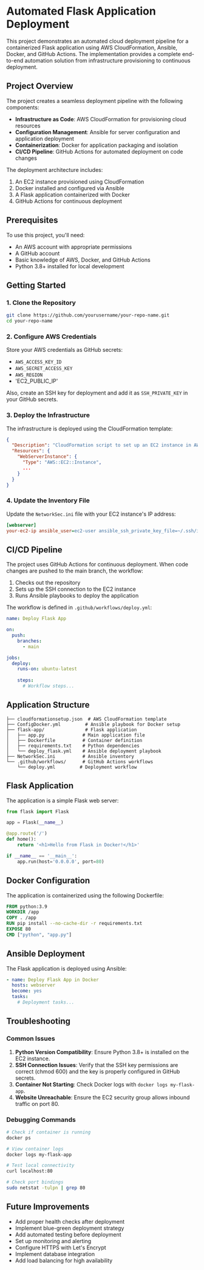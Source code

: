 # Automated Flask Application Deployment

This project demonstrates an automated cloud deployment pipeline for a containerized Flask application using AWS CloudFormation, Ansible, Docker, and GitHub Actions. The implementation provides a complete end-to-end automation solution from infrastructure provisioning to continuous deployment.

## Project Overview

The project creates a seamless deployment pipeline with the following components:

- **Infrastructure as Code**: AWS CloudFormation for provisioning cloud resources
- **Configuration Management**: Ansible for server configuration and application deployment
- **Containerization**: Docker for application packaging and isolation
- **CI/CD Pipeline**: GitHub Actions for automated deployment on code changes


The deployment architecture includes:

1. An EC2 instance provisioned using CloudFormation
2. Docker installed and configured via Ansible
3. A Flask application containerized with Docker
4. GitHub Actions for continuous deployment

## Prerequisites

To use this project, you'll need:

- An AWS account with appropriate permissions
- A GitHub account
- Basic knowledge of AWS, Docker, and GitHub Actions
- Python 3.8+ installed for local development

## Getting Started

### 1. Clone the Repository

```bash
git clone https://github.com/yourusername/your-repo-name.git
cd your-repo-name
```

### 2. Configure AWS Credentials

Store your AWS credentials as GitHub secrets:

- `AWS_ACCESS_KEY_ID`
- `AWS_SECRET_ACCESS_KEY`
- `AWS_REGION`
- 'EC2_PUBLIC_IP'

Also, create an SSH key for deployment and add it as `SSH_PRIVATE_KEY` in your GitHub secrets.

### 3. Deploy the Infrastructure

The infrastructure is deployed using the CloudFormation template:

```json
{
  "Description": "CloudFormation script to set up an EC2 instance in AWS with Docker installed",
  "Resources": {
    "WebServerInstance": {
      "Type": "AWS::EC2::Instance",
      ...
    }
  }
}
```

### 4. Update the Inventory File

Update the `NetworkSec.ini` file with your EC2 instance's IP address:

```ini
[webserver]
your-ec2-ip ansible_user=ec2-user ansible_ssh_private_key_file=~/.ssh/id_rsa
```

## CI/CD Pipeline

The project uses GitHub Actions for continuous deployment. When code changes are pushed to the main branch, the workflow:

1. Checks out the repository
2. Sets up the SSH connection to the EC2 instance
3. Runs Ansible playbooks to deploy the application

The workflow is defined in `.github/workflows/deploy.yml`:

```yaml
name: Deploy Flask App

on:
  push:
    branches:
      - main

jobs:
  deploy:
    runs-on: ubuntu-latest
    
    steps:
      # Workflow steps...
```

## Application Structure

```
├── cloudformationsetup.json  # AWS CloudFormation template
├── ConfigDocker.yml         # Ansible playbook for Docker setup
├── flask-app/               # Flask application
│   ├── app.py              # Main application file
│   ├── Dockerfile          # Container definition
│   ├── requirements.txt    # Python dependencies
│   └── deploy_flask.yml    # Ansible deployment playbook
├── NetworkSec.ini          # Ansible inventory
└── .github/workflows/      # GitHub Actions workflows
    └── deploy.yml         # Deployment workflow
```

## Flask Application

The application is a simple Flask web server:

```python
from flask import Flask

app = Flask(__name__)

@app.route('/')
def home():
    return '<h1>Hello from Flask in Docker!</h1>'

if __name__ == '__main__':
    app.run(host='0.0.0.0', port=80)
```

## Docker Configuration

The application is containerized using the following Dockerfile:

```dockerfile
FROM python:3.9
WORKDIR /app
COPY . /app
RUN pip install --no-cache-dir -r requirements.txt
EXPOSE 80
CMD ["python", "app.py"]
```

## Ansible Deployment

The Flask application is deployed using Ansible:

```yaml
- name: Deploy Flask App in Docker
  hosts: webserver
  become: yes
  tasks:
    # Deployment tasks...
```

## Troubleshooting

### Common Issues

1. **Python Version Compatibility**: Ensure Python 3.8+ is installed on the EC2 instance.
2. **SSH Connection Issues**: Verify that the SSH key permissions are correct (chmod 600) and the key is properly configured in GitHub secrets.
3. **Container Not Starting**: Check Docker logs with `docker logs my-flask-app`.
4. **Website Unreachable**: Ensure the EC2 security group allows inbound traffic on port 80.

### Debugging Commands

```bash
# Check if container is running
docker ps

# View container logs
docker logs my-flask-app

# Test local connectivity
curl localhost:80

# Check port bindings
sudo netstat -tulpn | grep 80
```

## Future Improvements

- Add proper health checks after deployment
- Implement blue-green deployment strategy
- Add automated testing before deployment
- Set up monitoring and alerting
- Configure HTTPS with Let's Encrypt
- Implement database integration
- Add load balancing for high availability

